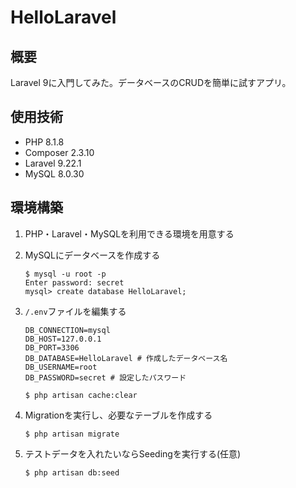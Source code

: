 # HelloLaravel

## 概要
Laravel 9に入門してみた。データベースのCRUDを簡単に試すアプリ。

## 使用技術
- PHP 8.1.8
- Composer 2.3.10
- Laravel 9.22.1
- MySQL 8.0.30

## 環境構築
1. PHP・Laravel・MySQLを利用できる環境を用意する

2. MySQLにデータベースを作成する
    ```
    $ mysql -u root -p
    Enter password: secret
    mysql> create database HelloLaravel;
    ```

3. `/.env`ファイルを編集する
    ```
    DB_CONNECTION=mysql
    DB_HOST=127.0.0.1
    DB_PORT=3306
    DB_DATABASE=HelloLaravel # 作成したデータベース名
    DB_USERNAME=root
    DB_PASSWORD=secret # 設定したパスワード
    ```

    ```
    $ php artisan cache:clear
    ```

4. Migrationを実行し、必要なテーブルを作成する
    ```
    $ php artisan migrate
    ```

5. テストデータを入れたいならSeedingを実行する(任意)
    ```
    $ php artisan db:seed
    ```
